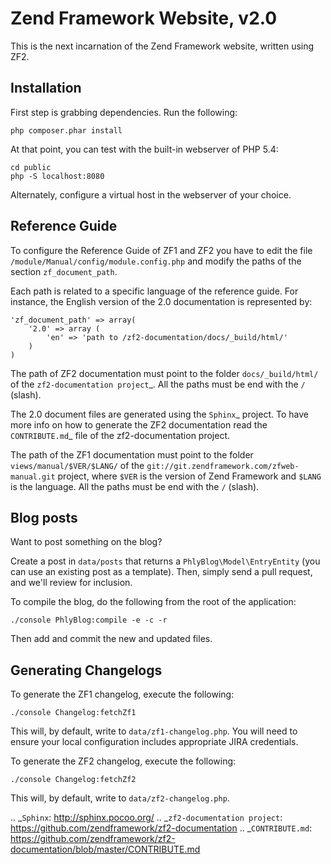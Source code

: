 Zend Framework Website, v2.0
============================

This is the next incarnation of the Zend Framework website, written using ZF2.

Installation
------------

First step is grabbing dependencies. Run the following:

    php composer.phar install

At that point, you can test with the built-in webserver of PHP 5.4:

    cd public
    php -S localhost:8080

Alternately, configure a virtual host in the webserver of your choice.

Reference Guide
---------------

To configure the Reference Guide of ZF1 and ZF2 you have to edit the file
``/module/Manual/config/module.config.php`` and modify the paths of the section
``zf_document_path``.

Each path is related to a specific language of the reference guide. For instance,
the English version of the 2.0 documentation is represented by:

    'zf_document_path' => array(
        '2.0' => array (
            'en' => 'path to /zf2-documentation/docs/_build/html/'
        )
    )

The path of ZF2 documentation must point to the folder ``docs/_build/html/`` of the
`zf2-documentation project`_. All the paths must be end with the ``/`` (slash).

The 2.0 document files are generated using the `Sphinx`_ project. To have more info
on how to generate the ZF2 documentation read the `CONTRIBUTE.md`_ file of the
zf2-documentation project.

The path of the ZF1 documentation must point to the folder ``views/manual/$VER/$LANG/``
of the ``git://git.zendframework.com/zfweb-manual.git`` project, where ``$VER`` is the version
of Zend Framework and ``$LANG`` is the language. All the paths must be end with the ``/`` (slash).


Blog posts
----------

Want to post something on the blog?

Create a post in ``data/posts`` that returns a ``PhlyBlog\Model\EntryEntity``
(you can use an existing post as a template). Then, simply send a pull request,
and we'll review for inclusion.

To compile the blog, do the following from the root of the application:

    ./console PhlyBlog:compile -e -c -r

Then add and commit the new and updated files.

Generating Changelogs
---------------------

To generate the ZF1 changelog, execute the following:

    ./console Changelog:fetchZf1

This will, by default, write to `data/zf1-changelog.php`. You will need to
ensure your local configuration includes appropriate JIRA credentials.

To generate the ZF2 changelog, execute the following:

    ./console Changelog:fetchZf2

This will, by default, write to `data/zf2-changelog.php`.


.. _`Sphinx`: http://sphinx.pocoo.org/
.. _`zf2-documentation project`: https://github.com/zendframework/zf2-documentation
.. _`CONTRIBUTE.md`: https://github.com/zendframework/zf2-documentation/blob/master/CONTRIBUTE.md